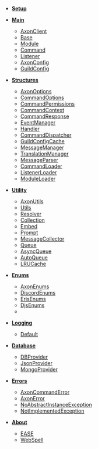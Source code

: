 <!--_navbar.md -->

* **[Setup](Setup.md)**

* **[Main](index.md)**
  * [AxonClient](AxonClient.md)
  * [Base](Structures/Base.md)
  * [Module](Structures/Module.md)
  * [Command](Structures/Command.md)
  * [Listener](Structures/Listener.md)
  * [AxonConfig](Structures/AxonConfig.md)
  * [GuildConfig](Structures/GuildConfig.md)
 
* **[Structures](Structures/index.md)**
  * [AxonOptions](Structures/AxonOptions.md)
  * [CommandOptions](Structures/CommandOptions.md)
  * [CommandPermissions](Structures/CommandPermissions.md)
  * [CommandContext](Structures/CommandContext.md)
  * [CommandResponse](Structures/CommandResponse.md)
  * [EventManager](Structures/EventManager.md)
  * [Handler](Structures/Handler.md)
  * [CommandDispatcher](Structures/CommandDispatcher.md)
  * [GuildConfigCache](Structures/GuildConfigCache.md)
  * [MessageManager](Structures/MessageManager.md)
  * [TranslationManager](Structures/TranslationManager.md)
  * [MessageParser](Structures/MessageParser.md)
  * [CommandLoader](Structures/CommandLoader.md)
  * [ListenerLoader](Structures/ListenerLoader.md)
  * [ModuleLoader](Structures/ModuleLoader.md)
  
* **[Utility](Utility/index.md)**
  * [AxonUtils](Utility/AxonUtils.md)
  * [Utils](Utility/Utils.md)
  * [Resolver](Utility/Resolver.md)
  * [Collection](Utility/Collection.md)
  * [Embed](Utility/Embed.md)
  * [Prompt](Utility/Prompt.md)
  * [MessageCollector](Utility/MessageCollector.md)
  * [Queue](Utility/Queue.md)
  * [AsyncQueue](Utility/AsyncQueue.md)
  * [AutoQueue](Utility/AutoQueue.md)
  * [LRUCache](Utility/LRUCache.md)

* **[Enums](Enums/index.md)**
  * [AxonEnums]()
  * [DiscordEnums]()
  * [ErisEnums]()
  * [DjsEnums]()
  * 
* **[Logging](Loggers/index.md)**
  * [Default](Loggers/Logger.md)

* **[Database](Database/index.md)**
  * [DBProvider](Database/DBProvider.md)
  * [JsonProvider](Database/JsonProvider.md)
  * [MongoProvider](Database/MongoProvider.md)

* **[Errors](Errors/index.md)**
  * [AxonCommandError](Errors/AxonCommandError.md)
  * [AxonError](Errors/AxonError.md)
  * [NoAbstractInstanceException](Errors/NoAbstractInstanceException.md)
  * [NotImplementedException](Errors/NotImplementedException.md)

* **[About](About.md)**
  * [EASE](https://github.com/AxonTeam/Ease)
  * [WebSpell](https://github.com/Khaazz/webSPELL)

